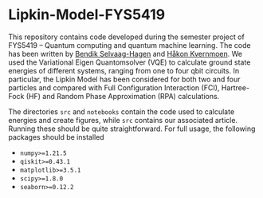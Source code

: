 # Lipkin-Model-FYS5419

This repository contains code developed during the semester project of FYS5419 – Quantum computing and quantum machine learning. The code has been written by [
Bendik Selvaag-Hagen](https://github.com/bendiksh96) and [Håkon Kvernmoen](https://github.com/hkve/). We used the Variational Eigen Quantomsolver (VQE) to calculate ground state energies of different systems, ranging from one to four qbit circuits. In particular, the Lipkin Model has been considered for both two and four particles and compared with Full Configuration Interaction (FCI), Hartree-Fock (HF) and Random Phase Approximation (RPA) calculations.

The directories `src` and `notebooks` contain the code used to calculate energies and create figures, while `src` contains our associated article. Running these should be quite straightforward. For full usage, the following packages should be installed

- `numpy>=1.21.5`
- `qiskit>=0.43.1`
- `matplotlib>=3.5.1`
- `scipy>=1.8.0`
- `seaborn>=0.12.2`

